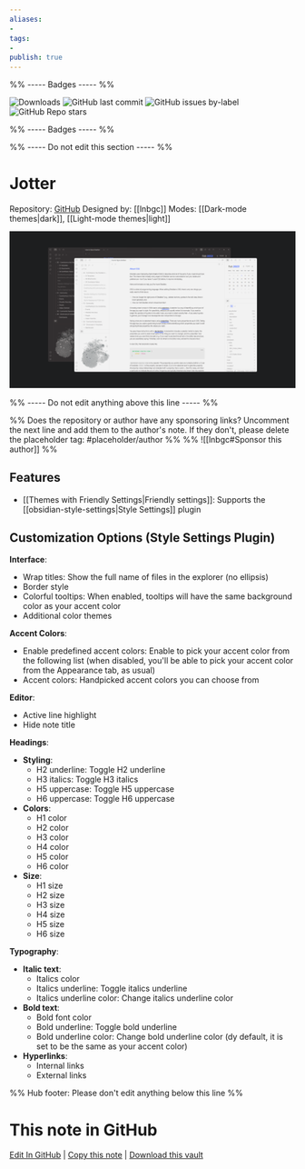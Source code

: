 ```yaml
---
aliases:
- 
tags: 
- 
publish: true
---
```


%% ----- Badges ----- %%

![Downloads](https://img.shields.io/badge/downloads-8247-573E7A?style=for-the-badge&logo=)
![GitHub last commit](https://img.shields.io/github/last-commit/lnbgc/obsidian-jotter?color=573E7A&label=last%20update&logo=github&style=for-the-badge)
![GitHub issues by-label](https://img.shields.io/github/issues/lnbgc/obsidian-jotter/help%20wanted?color=573E7A&logo=github&style=for-the-badge) 
![GitHub Repo stars](https://img.shields.io/github/stars/lnbgc/obsidian-jotter?color=573E7A&logo=github&style=for-the-badge)

%% ----- Badges ----- %%

%% ----- Do not edit this section ----- %%

# Jotter

Repository: [GitHub](https://github.com/lnbgc/obsidian-jotter)
Designed by: [[lnbgc]]
Modes: [[Dark-mode themes|dark]], [[Light-mode themes|light]]



![screenshot](https://github.com/lnbgc/obsidian-jotter/raw/HEAD/jotter.png)

%% ----- Do not edit anything above this line ----- %% 

%% Does the repository or author have any sponsoring links? Uncomment the next line and add them to the author's note. If they don't, please delete the placeholder tag: #placeholder/author %%
%% ![[lnbgc#Sponsor this author]] %%


## Features

- [[Themes with Friendly Settings|Friendly settings]]: Supports the [[obsidian-style-settings|Style Settings]] plugin

## Customization Options (Style Settings Plugin) 

**Interface**: 
- Wrap titles: Show the full name of files in the explorer (no ellipsis)
- Border style
- Colorful tooltips: When enabled, tooltips will have the same background color as your accent color
- Additional color themes

**Accent Colors**: 
- Enable predefined accent colors: Enable to pick your accent color from the following list (when disabled, you'll be able to pick your accent color from the Appearance tab, as usual)
- Accent colors: Handpicked accent colors you can choose from

**Editor**: 
- Active line highlight
- Hide note title

**Headings**: 
- **Styling**: 
    - H2 underline: Toggle H2 underline
    - H3 italics: Toggle H3 italics
    - H5 uppercase: Toggle H5 uppercase
    - H6 uppercase: Toggle H6 uppercase
- **Colors**: 
    - H1 color
    - H2 color
    - H3 color
    - H4 color
    - H5 color
    - H6 color
- **Size**: 
    - H1 size
    - H2 size
    - H3 size
    - H4 size
    - H5 size
    - H6 size

**Typography**: 
- **Italic text**: 
    - Italics color
    - Italics underline: Toggle italics underline
    - Italics underline color: Change italics underline color
- **Bold text**: 
    - Bold font color
    - Bold underline: Toggle bold underline
    - Bold underline color: Change bold underline color (dy default, it is set to be the same as your accent color)
- **Hyperlinks**: 
    - Internal links
    - External links


%% Hub footer: Please don't edit anything below this line %%

# This note in GitHub

<span class="git-footer">[Edit In GitHub](https://github.dev/obsidian-community/obsidian-hub/blob/main/02%20-%20Community%20Expansions/02.05%20All%20Community%20Expansions/Themes/Jotter.md "git-hub-edit-note") | [Copy this note](https://raw.githubusercontent.com/obsidian-community/obsidian-hub/main/02%20-%20Community%20Expansions/02.05%20All%20Community%20Expansions/Themes/Jotter.md "git-hub-copy-note") | [Download this vault](https://github.com/obsidian-community/obsidian-hub/archive/refs/heads/main.zip "git-hub-download-vault") </span>
